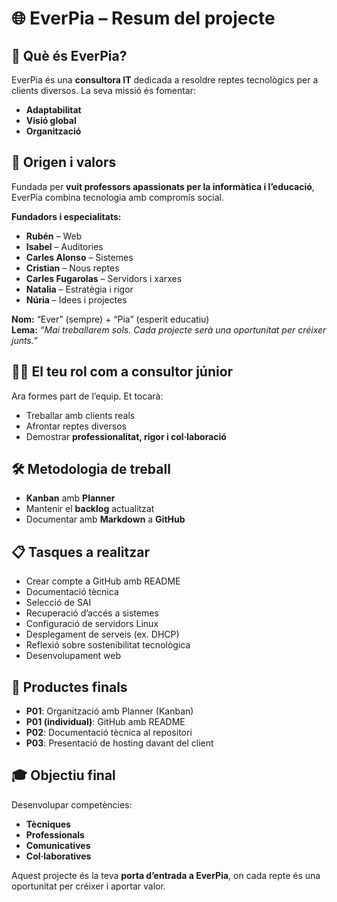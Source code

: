 # 🌐 EverPia – Resum del projecte

## 🏢 Què és EverPia?
EverPia és una **consultora IT** dedicada a resoldre reptes tecnològics per a clients diversos. La seva missió és fomentar:
- **Adaptabilitat**
- **Visió global**
- **Organització**

## 📜 Origen i valors
Fundada per **vuit professors apassionats per la informàtica i l’educació**, EverPia combina tecnologia amb compromís social.

**Fundadors i especialitats:**
- **Rubén** – Web
- **Isabel** – Auditories
- **Carles Alonso** – Sistemes
- **Cristian** – Nous reptes
- **Carles Fugarolas** – Servidors i xarxes
- **Natalia** – Estratègia i rigor
- **Núria** – Idees i projectes

**Nom:** “Ever” (sempre) + “Pia” (esperit educatiu)  
**Lema:** *“Mai treballarem sols. Cada projecte serà una oportunitat per créixer junts.”*

## 👩‍💻 El teu rol com a consultor júnior
Ara formes part de l’equip. Et tocarà:
- Treballar amb clients reals
- Afrontar reptes diversos
- Demostrar **professionalitat, rigor i col·laboració**

## 🛠️ Metodologia de treball
- **Kanban** amb **Planner**
- Mantenir el **backlog** actualitzat
- Documentar amb **Markdown** a **GitHub**

## 📋 Tasques a realitzar
- Crear compte a GitHub amb README
- Documentació tècnica
- Selecció de SAI
- Recuperació d’accés a sistemes
- Configuració de servidors Linux
- Desplegament de serveis (ex. DHCP)
- Reflexió sobre sostenibilitat tecnològica
- Desenvolupament web

## 🎯 Productes finals
- **P01**: Organització amb Planner (Kanban)
- **P01 (individual)**: GitHub amb README
- **P02**: Documentació tècnica al repositori
- **P03**: Presentació de hosting davant del client

## 🎓 Objectiu final
Desenvolupar competències:
- **Tècniques**
- **Professionals**
- **Comunicatives**
- **Col·laboratives**

Aquest projecte és la teva **porta d’entrada a EverPia**, on cada repte és una oportunitat per créixer i aportar valor.

